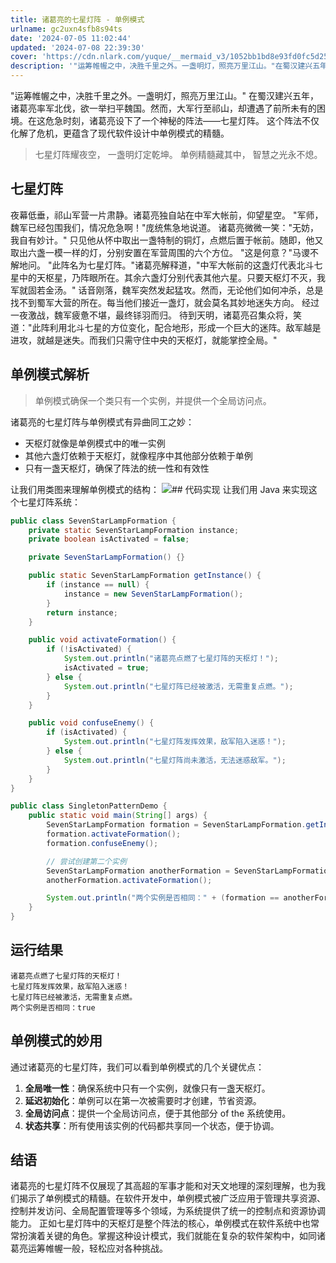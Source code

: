 ```yaml
---
title: 诸葛亮的七星灯阵 - 单例模式
urlname: gc2uxn4sfb8s94ts
date: '2024-07-05 11:02:44'
updated: '2024-07-08 22:39:30'
cover: 'https://cdn.nlark.com/yuque/__mermaid_v3/1052bb1bd8e93fd0fc5d255a61287ba6.svg'
description: '"运筹帷幄之中，决胜千里之外。一盏明灯，照亮万里江山。"在蜀汉建兴五年，诸葛亮率军北伐，欲一举扫平魏国。然而，大军行至祁山，却遭遇了前所未有的困境。在这危急时刻，诸葛亮设下了一个神秘的阵法——七星灯阵。这个阵法不仅化解了危机，更蕴含了现代软件设计中单例模式的精髓。七星灯阵耀夜空，一盏明灯定乾坤...'
---
```

"运筹帷幄之中，决胜千里之外。一盏明灯，照亮万里江山。"
在蜀汉建兴五年，诸葛亮率军北伐，欲一举扫平魏国。然而，大军行至祁山，却遭遇了前所未有的困境。在这危急时刻，诸葛亮设下了一个神秘的阵法——七星灯阵。
这个阵法不仅化解了危机，更蕴含了现代软件设计中单例模式的精髓。
> 七星灯阵耀夜空，
一盏明灯定乾坤。
单例精髓藏其中，
智慧之光永不熄。

## 七星灯阵
夜幕低垂，祁山军营一片肃静。诸葛亮独自站在中军大帐前，仰望星空。
"军师，魏军已经包围我们，情况危急啊！"庞统焦急地说道。
诸葛亮微微一笑："无妨，我自有妙计。"
只见他从怀中取出一盏特制的铜灯，点燃后置于帐前。随即，他又取出六盏一模一样的灯，分别安置在军营周围的六个方位。
"这是何意？"马谡不解地问。
"此阵名为七星灯阵。"诸葛亮解释道，"中军大帐前的这盏灯代表北斗七星中的天枢星，乃阵眼所在。其余六盏灯分别代表其他六星。只要天枢灯不灭，我军就固若金汤。"
话音刚落，魏军突然发起猛攻。然而，无论他们如何冲杀，总是找不到蜀军大营的所在。每当他们接近一盏灯，就会莫名其妙地迷失方向。
经过一夜激战，魏军疲惫不堪，最终铩羽而归。
待到天明，诸葛亮召集众将，笑道："此阵利用北斗七星的方位变化，配合地形，形成一个巨大的迷阵。敌军越是进攻，就越是迷失。而我们只需守住中央的天枢灯，就能掌控全局。"
## 单例模式解析
> 单例模式确保一个类只有一个实例，并提供一个全局访问点。

诸葛亮的七星灯阵与单例模式有异曲同工之妙：

- 天枢灯就像是单例模式中的唯一实例
- 其他六盏灯依赖于天枢灯，就像程序中其他部分依赖于单例
- 只有一盏天枢灯，确保了阵法的统一性和有效性

让我们用类图来理解单例模式的结构：
![](https://oss1.aistar.cool/elog-offer-now/43d6c69c174f842a57bee55c68fbd7c7.svg)## 代码实现
让我们用 Java 来实现这个七星灯阵系统：
```java
public class SevenStarLampFormation {
    private static SevenStarLampFormation instance;
    private boolean isActivated = false;

    private SevenStarLampFormation() {}

    public static SevenStarLampFormation getInstance() {
        if (instance == null) {
            instance = new SevenStarLampFormation();
        }
        return instance;
    }

    public void activateFormation() {
        if (!isActivated) {
            System.out.println("诸葛亮点燃了七星灯阵的天枢灯！");
            isActivated = true;
        } else {
            System.out.println("七星灯阵已经被激活，无需重复点燃。");
        }
    }

    public void confuseEnemy() {
        if (isActivated) {
            System.out.println("七星灯阵发挥效果，敌军陷入迷惑！");
        } else {
            System.out.println("七星灯阵尚未激活，无法迷惑敌军。");
        }
    }
}

public class SingletonPatternDemo {
    public static void main(String[] args) {
        SevenStarLampFormation formation = SevenStarLampFormation.getInstance();
        formation.activateFormation();
        formation.confuseEnemy();

        // 尝试创建第二个实例
        SevenStarLampFormation anotherFormation = SevenStarLampFormation.getInstance();
        anotherFormation.activateFormation();

        System.out.println("两个实例是否相同：" + (formation == anotherFormation));
    }
}
```
## 运行结果
```
诸葛亮点燃了七星灯阵的天枢灯！
七星灯阵发挥效果，敌军陷入迷惑！
七星灯阵已经被激活，无需重复点燃。
两个实例是否相同：true
```
## 单例模式的妙用
通过诸葛亮的七星灯阵，我们可以看到单例模式的几个关键优点：

1. **全局唯一性**：确保系统中只有一个实例，就像只有一盏天枢灯。
2. **延迟初始化**：单例可以在第一次被需要时才创建，节省资源。
3. **全局访问点**：提供一个全局访问点，便于其他部分 of the 系统使用。
4. **状态共享**：所有使用该实例的代码都共享同一个状态，便于协调。
## 结语
诸葛亮的七星灯阵不仅展现了其高超的军事才能和对天文地理的深刻理解，也为我们揭示了单例模式的精髓。在软件开发中，单例模式被广泛应用于管理共享资源、控制并发访问、全局配置管理等多个领域，为系统提供了统一的控制点和资源协调能力。
正如七星灯阵中的天枢灯是整个阵法的核心，单例模式在软件系统中也常常扮演着关键的角色。掌握这种设计模式，我们就能在复杂的软件架构中，如同诸葛亮运筹帷幄一般，轻松应对各种挑战。
